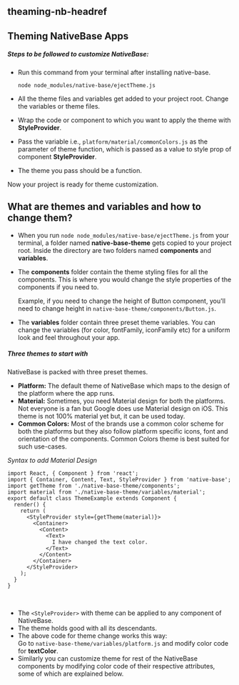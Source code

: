## theaming-nb-headref
## Theming NativeBase Apps

##### Steps to be followed to customize NativeBase:
* Run this command from your terminal after installing native-base.

    `node node_modules/native-base/ejectTheme.js`

* All the theme files and variables get added to your project root. Change the variables or theme files.
* Wrap the code or component to which you want to apply the theme with **StyleProvider**.
* Pass the variable i.e., `platform/material/commonColors.js` as the parameter of theme function, which is passed as a value to style prop of component **StyleProvider**.
* The theme you pass should be a function.

Now your project is ready for theme customization.
<br />

## What are themes and variables and how to change them?
- When you run `node node_modules/native-base/ejectTheme.js` from your terminal, a folder named **native-base-theme** gets copied to your project root. Inside the directory are two folders named **components** and **variables**.
- The **components** folder contain the theme styling files for all the components. This is where you would change the style properties of the components if you need to.

  Example, if you need to change the height of Button component, you'll need to change height in 
  `native-base-theme/components/Button.js`.
- The **variables** folder contain three preset theme variables. You can change the variables (for color, fontFamily, iconFamily etc) for a uniform look and feel throughout your app. <br />

##### Three themes to start with
NativeBase is packed with three preset themes. <br />
* **Platform:** The default theme of NativeBase which maps to the design of the platform where the app runs.
* **Material:** Sometimes, you need Material design for both the platforms. Not everyone is a fan but Google does use Material design on iOS. This theme is not 100% material yet but, it can be used today. <br />
* **Common Colors:** Most of the brands use a common color scheme for both the platforms but they also follow platform specific icons, font and orientation of the components. Common Colors theme is best suited for such use-cases. <br />

*Syntax to add Material Design*
<pre class="line-numbers"><code class="language-jsx">import React, { Component } from 'react';
import { Container, Content, Text, StyleProvider } from 'native-base';
import getTheme from './native-base-theme/components';
import material from './native-base-theme/variables/material';
​export default class ThemeExample extends Component {
  render() {
    return (
      &lt;StyleProvider style={getTheme(material)}>
        &lt;Container>
          &lt;Content>
            &lt;Text>
              I have changed the text color.
            &lt;/Text>
          &lt;/Content>
        &lt;/Container>
      &lt;/StyleProvider>
    );
  }
}</code></pre><br />

* The <code>&lt;StyleProvider></code> with theme can be applied to any component of NativeBase.
* The theme holds good with all its descendants.
* The above code for theme change works this way:<br />
Go to `native-base-theme/variables/platform.js` and modify color code for **textColor**.
* Similarly you can customize theme for rest of the NativeBase components by modifying color code of their respective attributes, some of which are explained below.
